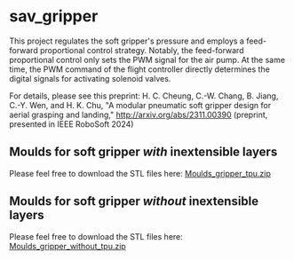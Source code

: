 # sav_gripper
This project regulates the soft gripper's pressure and employs a feed-forward proportional control strategy. Notably, the feed-forward proportional control only sets the PWM signal for the air pump. At the same time, the PWM command of the flight controller directly determines the digital signals for activating solenoid valves.

For details, please see this preprint: H. C. Cheung, C.-W. Chang, B. Jiang, C.-Y. Wen, and H. K. Chu, "A modular pneumatic soft gripper design for aerial grasping and landing," http://arxiv.org/abs/2311.00390 (preprint, presented in IEEE RoboSoft 2024)

## Moulds for soft gripper *with* inextensible layers
Please feel free to download the STL files here: [Moulds_gripper_tpu.zip](https://github.com/Athenachc/sav_gripper/blob/main/Moulds_gripper_tpu.zip)

## Moulds for soft gripper *without* inextensible layers
Please feel free to download the STL files here: [Moulds_gripper_without_tpu.zip](https://github.com/Athenachc/sav_gripper/blob/main/Moulds_gripper_without_tpu.zip)
